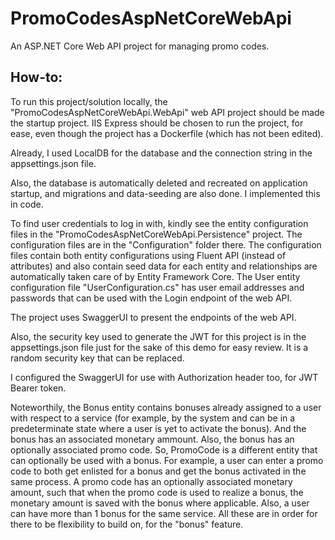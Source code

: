 # PromoCodesAspNetCoreWebApi
An ASP.NET Core Web API project for managing promo codes.

## How-to:

To run this project/solution locally, the "PromoCodesAspNetCoreWebApi.WebApi" web API project should be made the startup project. IIS Express should be chosen to run the project, for ease, even though the project has a Dockerfile (which has not been edited).

Already, I used LocalDB for the database and the connection string in the appsettings.json file.

Also, the database is automatically deleted and recreated on application startup, and migrations and data-seeding are also done. I implemented this in code.

To find user credentials to log in with, kindly see the entity configuration files in the "PromoCodesAspNetCoreWebApi.Persistence" project. The configuration files are in the "Configuration" folder there. The configuration files contain both entity configurations using Fluent API (instead of attributes) and also contain seed data for each entity and relationships are automatically taken care of by Entity Framework Core. The User entity configuration file "UserConfiguration.cs" has user email addresses and passwords that can be used with the Login endpoint of the web API.

The project uses SwaggerUI to present the endpoints of the web API.

Also, the security key used to generate the JWT for this project is in the appsettings.json file just for the sake of this demo for easy review. It is a random security key that can be replaced.

I configured the SwaggerUI for use with Authorization header too, for JWT Bearer token.

Noteworthily, the Bonus entity contains bonuses already assigned to a user with respect to a service (for example, by the system and can be in a predeterminate state where a user is yet to activate the bonus). And the bonus has an associated monetary ammount. Also, the bonus has an optionally associated promo code. So, PromoCode is a different entity that can optionally be used with a bonus. For example, a user can enter a promo code to both get enlisted for a bonus and get the bonus activated in the same process. A promo code has an optionally associated monetary amount, such that when the promo code is used to realize a bonus, the monetary amount is saved with the bonus where applicable. Also, a user can have more than 1 bonus for the same service. All these are in order for there to be flexibility to build on, for the "bonus" feature.
